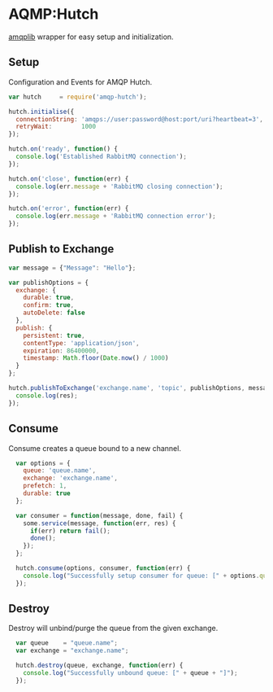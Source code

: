 # AQMP:Hutch
[amqplib](https://www.npmjs.com/package/amqplib) wrapper for easy setup and initialization.

## Setup
Configuration and Events for AMQP Hutch.
```javascript
var hutch     = require('amqp-hutch');

hutch.initialise({
  connectionString: 'amqps://user:password@host:port/uri?heartbeat=3',
  retryWait:        1000
});

hutch.on('ready', function() {
  console.log('Established RabbitMQ connection');
});

hutch.on('close', function(err) {
  console.log(err.message + 'RabbitMQ closing connection');
});

hutch.on('error', function(err) {
  console.log(err.message + 'RabbitMQ connection error');
});
```

## Publish to Exchange
```javascript
var message = {"Message": "Hello"};

var publishOptions = {
  exchange: {
    durable: true,
    confirm: true,
    autoDelete: false
  },
  publish: {
    persistent: true,
    contentType: 'application/json',
    expiration: 86400000,
    timestamp: Math.floor(Date.now() / 1000)
  }
};

hutch.publishToExchange('exchange.name', 'topic', publishOptions, message, function(err, res) {
  console.log(res);
});
```

## Consume
Consume creates a queue bound to a new channel.
```javascript
  var options = {
    queue: 'queue.name',
    exchange: 'exchange.name',
    prefetch: 1,
    durable: true
  };

  var consumer = function(message, done, fail) {
    some.service(message, function(err, res) {
      if(err) return fail();    
      done();
    });
  };

  hutch.consume(options, consumer, function(err) {
    console.log("Successfully setup consumer for queue: [" + options.queue + "]");
  });
```

## Destroy
Destroy will unbind/purge the queue from the given exchange.
```javascript
  var queue    = "queue.name";
  var exchange = "exchange.name";

  hutch.destroy(queue, exchange, function(err) {
    console.log("Successfully unbound queue: [" + queue + "]");
  });
 ```
